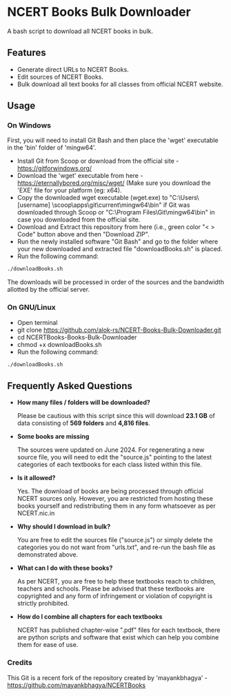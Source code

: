 # NCERT Books Bulk Downloader

A bash script to download all NCERT books in bulk. 

## Features

- Generate direct URLs to NCERT Books.
- Edit sources of NCERT Books.
- Bulk download all text books for all classes from official NCERT website.

## Usage

### On Windows
First, you will need to install Git Bash and then place the 'wget' executable in the 'bin' folder of 'mingw64'.

- Install Git from Scoop or download from the official site - https://gitforwindows.org/
- Download the 'wget' executable from here - https://eternallybored.org/misc/wget/ (Make sure you download the 'EXE' file for your platform (eg: x64).
- Copy the downloaded wget executable (wget.exe) to "C:\Users\ [username] \scoop\apps\git\current\mingw64\bin" if Git was downloaded through Scoop or "C:\Program Files\Git\mingw64\bin" in case you downloaded from the official site.
- Download and Extract this repository from here (i.e., green color "< > Code" button above and then "Download ZIP".
- Run the newly installed software "Git Bash" and go to the folder where your new downloaded and extracted file "downloadBooks.sh" is placed.
- Run the following command:
```sh
./downloadBooks.sh
```
The downloads will be processed in order of the sources and the bandwidth allotted by the official server.

### On GNU/Linux

- Open terminal
- git clone https://github.com/alok-rs/NCERT-Books-Bulk-Downloader.git
- cd NCERTBooks-Books-Bulk-Downloader
- chmod +x downloadBooks.sh
- Run the following command:
```sh
./downloadBooks.sh
```

## Frequently Asked Questions

- **How many files / folders will be downloaded?**

  Please be cautious with this script since this will download **23.1 GB** of data consisting of **569 folders** and **4,816 files**.
  
- **Some books are missing**

  The sources were updated on June 2024. For regenerating a new source file, you will need to edit the "source.js" pointing to the latest categories of each textbooks for each class listed within this file.
  
- **Is it allowed?**

  Yes. The download of books are being processed through official NCERT sources only. However, you are restricted from hosting these books yourself and redistributing them in any form whatsoever as per NCERT.nic.in
  
- **Why should I download in bulk?**

  You are free to edit the sources file ("source.js") or simply delete the categories you do not want from "urls.txt", and re-run the bash file as demonstrated above.
  
- **What can I do with these books?**

  As per NCERT, you are free to help these textbooks reach to children, teachers and schools. Please be advised that these textbooks are copyrighted and any form of infringement or violation of copyright is strictly prohibited.
  
- **How do I combine all chapters for each textbooks**

  NCERT has published chapter-wise ".pdf" files for each textbook, there are python scripts and software that exist which can help you combine them for ease of use.
  
### Credits

This Git is a recent fork of the repository created by 'mayankbhagya' - https://github.com/mayankbhagya/NCERTBooks


